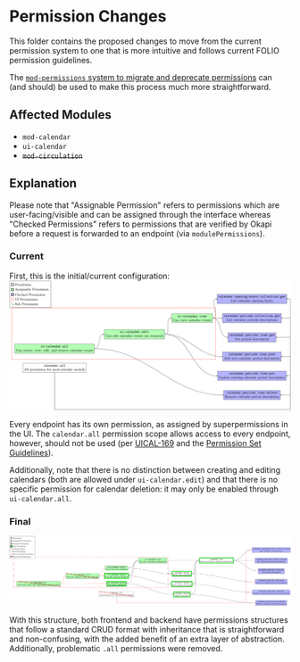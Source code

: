 # Permission Changes

This folder contains the proposed changes to move from the current permission system to one that is
more intuitive and follows current FOLIO permission guidelines.

The
[`mod-permissions` system to migrate and deprecate permissions](https://wiki.folio.org/display/DD/Migration+of+Static+Permissions+Upon+Upgrade#MigrationofStaticPermissionsUponUpgrade-ChangestoOKAPI)
can (and should) be used to make this process much more straightforward.

## Affected Modules

- `mod-calendar`
- `ui-calendar`
- ~~`mod-circulation`~~

## Explanation

Please note that "Assignable Permission" refers to permissions which are user-facing/visible and can
be assigned through the interface whereas "Checked Permissions" refers to permissions that are
verified by Okapi before a request is forwarded to an endpoint (via `modulePermissions`).

### Current

First, this is the initial/current configuration:
![img](https://raw.githubusercontent.com/ualibweb/ua-folio-docs/main/docs/mod-calendar-2.0-changes/permissions/current.png)

Every endpoint has its own permission, as assigned by superpermissions in the UI. The `calendar.all`
permission scope allows access to every endpoint, however, should not be used (per
[UICAL-169](https://issues.folio.org/projects/UICAL/issues/UICAL-169?filter=allopenissues) and the
[Permission Set Guidelines](https://wiki.folio.org/display/DD/Permission+Set+Guidelines#PermissionSetGuidelines-Using*.allPermissions)).

Additionally, note that there is no distinction between creating and editing calendars (both are
allowed under `ui-calendar.edit`) and that there is no specific permission for calendar deletion: it
may only be enabled through `ui-calendar.all`.

### Final

![img](https://raw.githubusercontent.com/ualibweb/ua-folio-docs/main/docs/mod-calendar-2.0-changes/permissions/final.png)

With this structure, both frontend and backend have permissions structures that follow a standard
CRUD format with inheritance that is straightforward and non-confusing, with the added benefit of an
extra layer of abstraction. Additionally, problematic `.all` permissions were removed.
